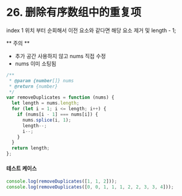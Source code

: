 # 26. 删除有序数组中的重复项

index 1 위치 부터 순회해서 이전 요소와 같다면 해당 요소 제거 및 length - 1;

** 주의 **

- 추가 공간 사용하지 않고 nums 직접 수정
- nums 이미 소팅됨

```js
/**
 * @param {number[]} nums
 * @return {number}
 */
var removeDuplicates = function (nums) {
  let length = nums.length;
  for (let i = 1; i <= length; i++) {
    if (nums[i - 1] === nums[i]) {
      nums.splice(i, 1);
      length--;
      i--;
    }
  }
  return length;
};
```

#### 테스트 케이스

```js
console.log(removeDuplicates([1, 1, 2]));
console.log(removeDuplicates([0, 0, 1, 1, 1, 2, 2, 3, 3, 4]));
```
